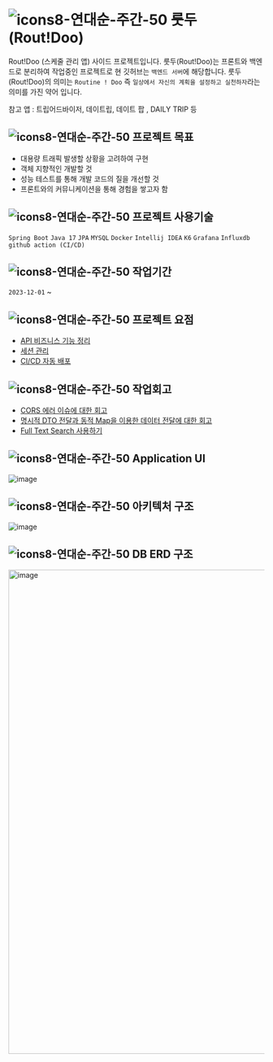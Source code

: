 #  ![icons8-연대순-주간-50](https://github.com/rhkdgur/Rout-Doo-backend/assets/67618667/8b45a8f0-dfa5-4027-8be9-cf255538e236) 룻두(Rout!Doo)
Rout!Doo (스케줄 관리 앱) 사이드 프로젝트입니다.
룻두(Rout!Doo)는 프론트와 백엔드로 분리하여 작업중인 프로젝트로 현 깃허브는 `백엔드 서버`에 해당합니다.
룻두(Rout!Doo)의 의미는 `Routine ! Doo` 즉 `일상에서 자신의 계획을 설정하고 실천하자`라는 의미를 가진 약어 입니다.

참고 앱 : 트립어드바이저, 데이트립, 데이트 팝 , DAILY TRIP 등


## ![icons8-연대순-주간-50](https://github.com/rhkdgur/Rout-Doo-backend/assets/67618667/8b45a8f0-dfa5-4027-8be9-cf255538e236) 프로젝트 목표
* 대용량 트래픽 발생할 상황을 고려하여 구현
* 객체 지향적인 개발할 것
* 성능 테스트를 통해 개발 코드의 질을 개선할 것
* 프론트와의 커뮤니케이션을 통해 경험을 쌓고자 함

## ![icons8-연대순-주간-50](https://github.com/rhkdgur/Rout-Doo-backend/assets/67618667/8b45a8f0-dfa5-4027-8be9-cf255538e236) 프로젝트 사용기술
`Spring Boot` `Java 17` `JPA` `MYSQL` `Docker` `Intellij IDEA` `K6` `Grafana` `Influxdb` `github action (CI/CD)`


## ![icons8-연대순-주간-50](https://github.com/rhkdgur/Rout-Doo-backend/assets/67618667/8b45a8f0-dfa5-4027-8be9-cf255538e236) 작업기간
`2023-12-01` ~


## ![icons8-연대순-주간-50](https://github.com/rhkdgur/Rout-Doo-backend/assets/67618667/8b45a8f0-dfa5-4027-8be9-cf255538e236) 프로젝트 요점
* [API 비즈니스 기능 정리](https://github.com/rhkdgur/Rout-Doo-backend/wiki/API-%EA%B8%B0%EB%8A%A5-%EB%B0%8F-%EB%B9%84%EC%A6%88%EB%8B%88%EC%8A%A4-%EB%A1%9C%EC%A7%81-%EC%A0%95%EB%A6%AC)
* [세션 관리](https://github.com/rhkdgur/Rout-Doo-backend/wiki/%EC%84%B8%EC%85%98%EA%B3%BC-%EC%BA%90%EC%8B%B1-%EA%B4%80%EB%A6%AC-%EB%B0%A9%EB%B2%95)
* [CI/CD 자동 배포](https://ghgo195.tistory.com/68)


## ![icons8-연대순-주간-50](https://github.com/rhkdgur/Rout-Doo-backend/assets/67618667/8b45a8f0-dfa5-4027-8be9-cf255538e236) 작업회고
* [CORS 에러 이슈에 대한 회고](https://github.com/rhkdgur/Rout-Doo-backend/wiki/CrossOrigin-%EC%9D%B4%EC%8A%88-%EC%9B%90%EC%9D%B8%EA%B3%BC-%ED%95%B4%EA%B2%B0)
* [명시적 DTO 전달과 동적 Map을 이용한 데이터 전달에 대한 회고](https://github.com/rhkdgur/Rout-Doo-backend/wiki/%EB%AA%85%EC%8B%9C%EC%A0%81-DTO%EC%99%80-%EB%8F%99%EC%A0%81-Map-%EC%B2%98%EB%A6%AC-%EB%B0%A9%EC%8B%9D%EC%97%90-%EB%8C%80%ED%95%9C-%ED%9A%8C%EA%B3%A0)
* [Full Text Search 사용하기](https://github.com/rhkdgur/Rout-Doo-backend/wiki/%EA%B2%80%EC%83%89-%EC%8B%9C%EC%8A%A4%ED%85%9C-Full-Text-Search-%EC%A0%81%EC%9A%A9%EA%B8%B0)


## ![icons8-연대순-주간-50](https://github.com/rhkdgur/Rout-Doo-backend/assets/67618667/8b45a8f0-dfa5-4027-8be9-cf255538e236) Application UI

![image](https://github.com/user-attachments/assets/d6a1c5fe-8d64-4129-8754-4a3e5df01c2a)


## ![icons8-연대순-주간-50](https://github.com/rhkdgur/Rout-Doo-backend/assets/67618667/8b45a8f0-dfa5-4027-8be9-cf255538e236) 아키텍처 구조

![image](https://github.com/user-attachments/assets/bb032ce9-3a32-45b4-b0a8-4a7de921a3e5)


## ![icons8-연대순-주간-50](https://github.com/rhkdgur/Rout-Doo-backend/assets/67618667/8b45a8f0-dfa5-4027-8be9-cf255538e236) DB ERD 구조
<img width="952" alt="image" src="https://github.com/rhkdgur/Rout-Doo-backend/assets/67618667/38c99f8c-8543-47dc-a1e3-f498bb2bf2a4">
